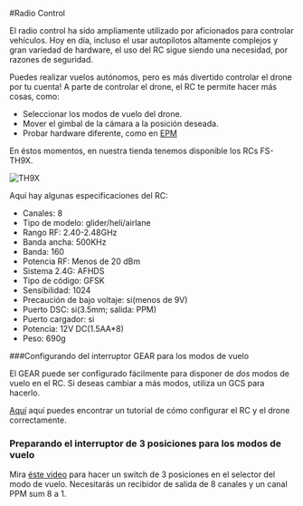 #Radio Control

El radio control ha sido ampliamente utilizado por aficionados para controlar vehículos. Hoy en día, incluso el usar autopilotos altamente complejos y gran variedad de hardware, el uso del RC sigue siendo una necesidad, por razones de seguridad.


Puedes realizar vuelos autónomos, pero es más divertido controlar el drone por tu cuenta! A parte de controlar el drone, el RC te permite hacer más cosas, como:

* Seleccionar los modos de vuelo del drone.
* Mover el gimbal de la cámara a la posición deseada.
* Probar hardware diferente, como en [EPM](https://www.youtube.com/watch?feature=player_embedded&v=_iyTo9H7HAk)

En éstos momentos, en nuestra tienda tenemos disponible los RCs FS-TH9X.

![TH9X](http://cdn3.volusion.com/zvafp.xgbdv/v/vspfiles/photos/FS-TH9X-3.jpg?1381505364)

Aquí hay algunas especificaciones del RC:

* Canales: 8
* Tipo de modelo: glider/heli/airlane
* Rango RF: 2.40-2.48GHz
* Banda ancha: 500KHz
* Banda: 160
* Potencia RF: Menos de 20 dBm
* Sistema 2.4G: AFHDS
* Tipo de código: GFSK
* Sensibilidad: 1024
* Precaución de bajo voltaje: si(menos de 9V)
* Puerto DSC: si(3.5mm; salida: PPM)
* Puerto cargador: si
* Potencia: 12V DC(1.5AA*8)
* Peso: 690g

###Configurando del interruptor GEAR para los modos de vuelo

El GEAR puede ser configurado fácilmente para disponer de *dos* modos de vuelo en el RC. Si deseas cambiar a más modos, utiliza un GCS para hacerlo.

[Aquí](https://www.youtube.com/watch?v=mL3DkoXRT_I&feature=youtu.be) aquí puedes encontrar un tutorial de cómo configurar el RC y el drone correctamente.

### Preparando el interruptor de 3 posiciones para los modos de vuelo

Mira [éste video](https://www.youtube.com/watch?v=6n_5wNA2jTI) para hacer un switch de 3 posiciones en el selector del modo de vuelo. Necesitarás un recibidor de salida de 8 canales y un canal PPM sum 8 a 1.